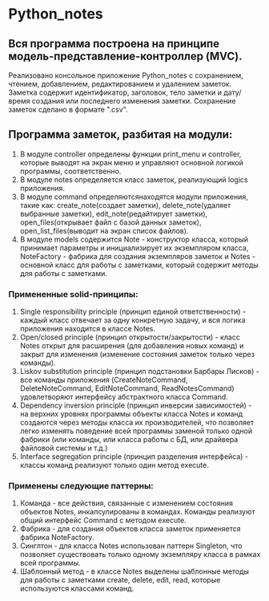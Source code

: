 # Python_notes

## Вся программа построена на принципе модель-представление-контроллер (MVC).

Реализовано консольное приложение Python_notes с сохранением, чтением, добавлением, редактированием и удалением заметок. Заметка содержит идентификатор, заголовок, тело заметки и дату/время создания или последнего изменения заметки. Сохранение заметок сделано в формате ".csv". 

## Программа заметок, разбитая на модули:
1. В модуле controller определены функции print_menu и controller, которые выводят на экран меню и управляют основной логикой программы, соответственно.
2. В модуле notes определяется класс заметок, реализующий logics приложения.
3. В модуле command определяютсянаходятся модули приложения, такие как: create_note(создает заметки), delete_note(удаляет выбранные заметки), edit_note(редайтирует заметки), open_files(открывает файл с базой данных заметок), open_list_files(выводит на экран список файлов).
4. В модуле models содержится Note - конструктор класса, который принимает параметры и инициализирует их экземпляром класса, NoteFactory - фабрика для создания экземпляров заметок и Notes - основной класс для работы с заметками, который содержит методы для работы с заметками.

### Примененные solid-принципы:
1. Single responsibility principle (принцип единой ответственности) - каждый класс отвечает за одну конкретную задачу, и вся логика приложения находится в классе Notes.
2. Open/closed principle (принцип открытости/закрытости) - класс Notes открыт для расширения (для добавления новых команд) и закрыт для изменения (изменение состояния заметок только через команды).
3. Liskov substitution principle (принцип подстановки Барбары Лисков) - все команды приложения (CreateNoteCommand, DeleteNoteCommand, EditNoteCommand, ReadNotesCommand) удовлетворяют интерфейсу абстрактного класса Command.
4. Dependency inversion principle (принцип инверсии зависимостей) - на верхних уровнях программы объекты класса Notes и команд создаются через методы класса их производителей, что позволяет легко изменять поведение всей программы заменой только одной фабрики (или команды, или класса работы с БД, или драйвера файловой системы и т.д.)
5. Interface segregation principle (принцип разделения интерфейса) - классы команд реализуют только один метод execute.

### Применены следующие паттерны:
1. Команда - все действия, связанные с изменением состояния объектов Notes, инкапсулированы в командах. Команды реализуют общий интерфейс Command с методом execute.
2. Фабрика - для создания объектов класса заметок применяется фабрика NoteFactory.
3. Синглтон - для класса Notes использован паттерн Singleton, что позволяет существовать только одному экземпляру класса в рамках всей программы.
4. Шаблонный метод - в классе Notes выделены шаблонные методы для работы с заметками create, delete, edit, read, которые используются классами команд.
